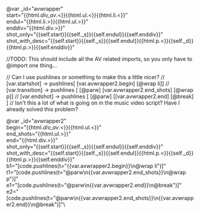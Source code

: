 @var _id="avwrapper" \
          start="{{html._div_av_.<}}{{html.ul.<}}{{html.li.<}}" \
          endul="{{html.li.>}}{{html.ul.>}}" \
          enddiv="{{html.div.>}}" \
          shot_only="{{self.start}}{{self._s}}{{self.endul}}{{self.enddiv}}"\
          shot_with_desc="{{self.start}}{{self._s}}{{self.endul}}{{html.p.<}}{{self._d}}{{html.p.>}}{{self.enddiv}}"

//TODO: This should include all the AV related imports, so you only have to @import one thing...

// Can I use pushlines or something to make this a little nicer?
// [var.startshot] -> pushlines[ [var.avwrapper2.begin] [@wrap li]]
// [var.transition] -> pushlines [ [@parw] [var.avwrapper2.end_shots] [@wrap p]]
// [var.endshot] -> pushlines [ [@parw] [[var.avwrapper2.end] [@break] ]
// Isn't this a lot of what is going on in the music video script? Have I already solved this problem?

@var _id="avwrapper2" \
          begin="{{html._div_av_.<}}{{html.ul.<}}" \
          end_shots="{{html.ul.>}}" \
          end="{{html.div.>}}" \
          shot_only="{{self.start}}{{self._s}}{{self.endul}}{{self.enddiv}}"\
          shot_with_desc="{{self.start}}{{self._s}}{{self.endul}}{{html.p.<}}{{self._d}}{{html.p.>}}{{self.enddiv}}"\
          b1="[code.pushlines(t=\"{{var.avwrapper2.begin}}\n@wrap li\")]"\
          t1="[code.pushlines(t=\"@parw\n{{var.avwrapper2.end_shots}}\n@wrap p\")]"\
          e1="[code.pushlines(t=\"@parw\n{{var.avwrapper2.end}}\n@break\")]"\
          e2="[code.pushlines(t=\"@parw\n{{var.avwrapper2.end_shots}}\n{{var.avwrapper2.end}}\n@break\")]"\

